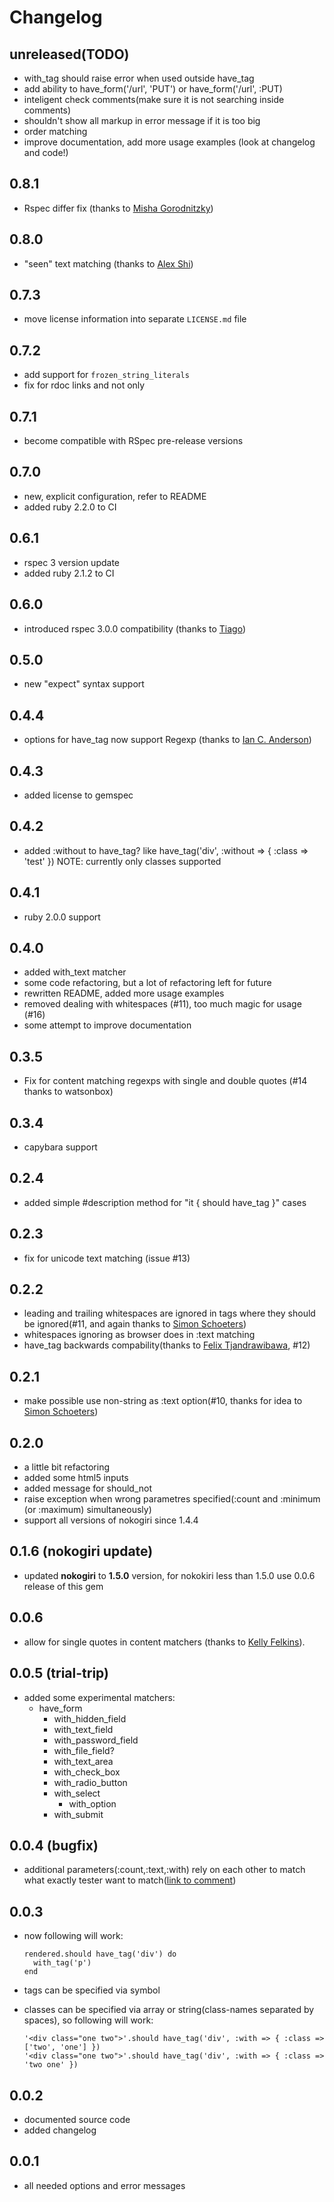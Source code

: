 Changelog
=========

unreleased(TODO)
----------------

* with_tag should raise error when used outside have_tag
* add ability to have_form('/url', 'PUT') or have_form('/url', :PUT)
* inteligent check comments(make sure it is not searching inside comments)
* shouldn't show all markup in error message if it is too big
* order matching
* improve documentation, add more usage examples (look at changelog and code!)

0.8.1
-----

* Rspec differ fix (thanks to [Misha Gorodnitzky](https://github.com/misaka))

0.8.0
-----

* "seen" text matching (thanks to [Alex Shi](https://github.com/hlcfan))

0.7.3
-----

* move license information into separate `LICENSE.md` file

0.7.2
-----

* add support for `frozen_string_literals`
* fix for rdoc links and not only

0.7.1
-----

* become compatible with RSpec pre-release versions

0.7.0
-----

* new, explicit configuration, refer to README
* added ruby 2.2.0 to CI

0.6.1
-----

* rspec 3 version update
* added ruby 2.1.2 to CI

0.6.0
-----

* introduced rspec 3.0.0 compatibility (thanks to [Tiago](https://github.com/TiagoCardoso1983))

0.5.0
-----

* new "expect" syntax support

0.4.4
-----

* options for have_tag now support Regexp (thanks to [Ian C. Anderson](http://github.com/iancanderson))

0.4.3
-----

* added license to gemspec

0.4.2
-----

* added :without to have\_tag? like have_tag('div', :without => { :class => 'test' }) NOTE: currently only classes supported

0.4.1
-----

* ruby 2.0.0 support

0.4.0
-----

* added with_text matcher
* some code refactoring, but a lot of refactoring left for future
* rewritten README, added more usage examples
* removed dealing with whitespaces (#11), too much magic for usage (#16)
* some attempt to improve documentation

0.3.5
-----

* Fix for content matching regexps with single and double quotes (#14 thanks to watsonbox)

0.3.4
-----

* capybara support

0.2.4
-----

* added simple #description method for "it { should have_tag }" cases

0.2.3
-----

* fix for unicode text matching (issue #13)

0.2.2
-----

* leading and trailing whitespaces are ignored in tags where they should be ignored(#11, and again thanks to [Simon Schoeters](http://github.com/cimm))
* whitespaces ignoring as browser does in :text matching
* have_tag backwards compability(thanks to [Felix Tjandrawibawa](https://github.com/cemeng), #12)

0.2.1
-----

* make possible use non-string as :text option(#10, thanks for idea to [Simon Schoeters](http://github.com/cimm))

0.2.0
-----

* a little bit refactoring
* added some html5 inputs
* added message for should\_not
* raise exception when wrong parametres specified(:count and :minimum (or :maximum) simultaneously)
* support all versions of nokogiri since 1.4.4

0.1.6 (nokogiri update)
-----------------------

* updated <strong>nokogiri</strong> to <strong>1.5.0</strong> version, for nokokiri less than 1.5.0 use 0.0.6 release of this gem

0.0.6
-----

* allow for single quotes in content matchers (thanks to [Kelly Felkins](http://github.com/kellyfelkins)).

0.0.5 (trial-trip)
------------------

* added some experimental matchers:
  * have\_form
    * with\_hidden\_field
    * with\_text\_field
    * with\_password\_field
    * with\_file\_field?
    * with\_text\_area
    * with\_check\_box
    * with\_radio\_button
    * with\_select
      * with\_option
    * with\_submit

0.0.4 (bugfix)
--------------

* additional parameters(:count,:text,:with) rely on each other to match what exactly tester want to match([link to comment](https://github.com/kucaahbe/rspec2-rails-views-matchers/issues#issue/2/comment/848775))

0.0.3
-----

* now following will work:

      rendered.should have_tag('div') do
        with_tag('p')
      end

* tags can be specified via symbol
* classes can be specified via array or string(class-names separated by spaces), so following will work:

      '<div class="one two">'.should have_tag('div', :with => { :class => ['two', 'one'] })
      '<div class="one two">'.should have_tag('div', :with => { :class => 'two one' })

0.0.2
------

* documented source code
* added changelog

0.0.1
------

* all needed options and error messages

